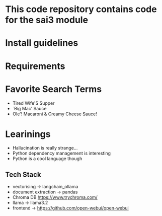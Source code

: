 # This code repository contains code for the sai3 module

# Install guidelines

# Requirements

# Favorite Search Terms
- Tired Wife'S Supper
- `Big Mac' Sauce
- Ole'! Macaroni & Creamy Cheese Sauce!

# Learinings
- Hallucination is really strange...
- Python dependency management is interesting
- Python is a cool language though 

## Tech Stack

- vectorising -> langchain_ollama
- document extraction -> pandas
- Chroma DB https://www.trychroma.com/
- llama -> llama3.2
- frontend -> https://github.com/open-webui/open-webui